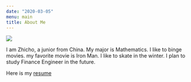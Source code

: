 ```yaml
---
date: "2020-03-05"
menu: main
title: About Me
---
```


![](../profile3.jpg)

I am Zhicho, a junior from China. My major is Mathematics. I like to binge movies. my favorite movie is Iron Man. I like to skate in the winter. I plan to study Finance Engineer in the future.

Here is my [resume](../ResumeCollado-converted.pdf)